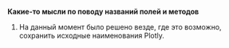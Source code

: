 ****Какие-то мысли по поводу названий полей и методов****
1. На данный момент было решено везде, где это возможно, 
сохранить исходные наименования Plotly. 